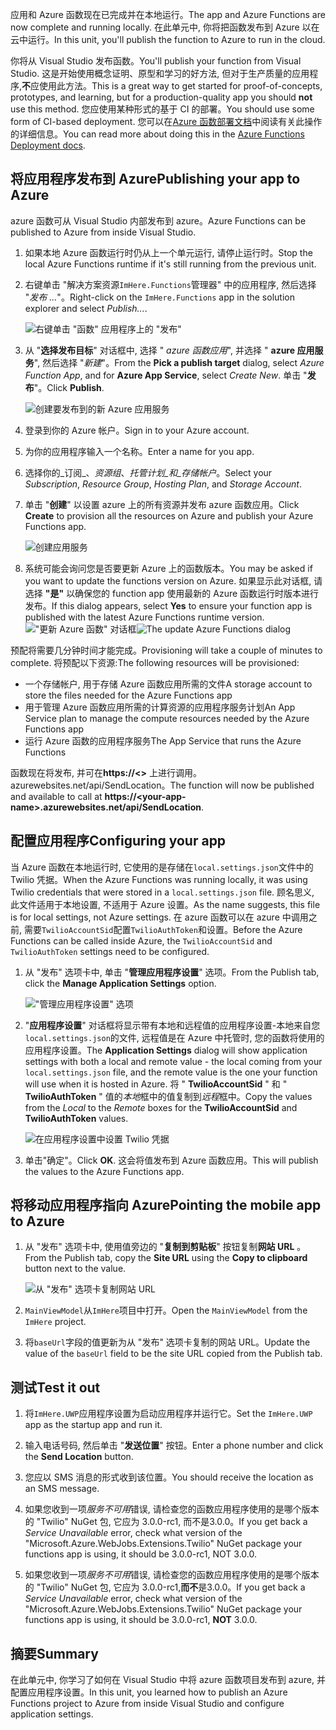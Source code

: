 <span data-ttu-id="430ae-101">应用和 Azure 函数现在已完成并在本地运行。</span><span class="sxs-lookup"><span data-stu-id="430ae-101">The app and Azure Functions are now complete and running locally.</span></span> <span data-ttu-id="430ae-102">在此单元中, 你将把函数发布到 Azure 以在云中运行。</span><span class="sxs-lookup"><span data-stu-id="430ae-102">In this unit, you'll publish the function to Azure to run in the cloud.</span></span>

<span data-ttu-id="430ae-103">你将从 Visual Studio 发布函数。</span><span class="sxs-lookup"><span data-stu-id="430ae-103">You'll publish your function from Visual Studio.</span></span> <span data-ttu-id="430ae-104">这是开始使用概念证明、原型和学习的好方法, 但对于生产质量的应用程序,**不**应使用此方法。</span><span class="sxs-lookup"><span data-stu-id="430ae-104">This is a great way to get started for proof-of-concepts, prototypes, and learning, but for a production-quality app you should **not** use this method.</span></span> <span data-ttu-id="430ae-105">您应使用某种形式的基于 CI 的部署。</span><span class="sxs-lookup"><span data-stu-id="430ae-105">You should use some form of CI-based deployment.</span></span> <span data-ttu-id="430ae-106">您可以在[Azure 函数部署文档](https://docs.microsoft.com/azure/azure-functions/functions-continuous-deployment?azure-portal=true)中阅读有关此操作的详细信息。</span><span class="sxs-lookup"><span data-stu-id="430ae-106">You can read more about doing this in the [Azure Functions Deployment docs](https://docs.microsoft.com/azure/azure-functions/functions-continuous-deployment?azure-portal=true).</span></span>

## <a name="publishing-your-app-to-azure"></a><span data-ttu-id="430ae-107">将应用程序发布到 Azure</span><span class="sxs-lookup"><span data-stu-id="430ae-107">Publishing your app to Azure</span></span>

<span data-ttu-id="430ae-108">azure 函数可从 Visual Studio 内部发布到 azure。</span><span class="sxs-lookup"><span data-stu-id="430ae-108">Azure Functions can be published to Azure from inside Visual Studio.</span></span>

1. <span data-ttu-id="430ae-109">如果本地 Azure 函数运行时仍从上一个单元运行, 请停止运行时。</span><span class="sxs-lookup"><span data-stu-id="430ae-109">Stop the local Azure Functions runtime if it's still running from the previous unit.</span></span>

1. <span data-ttu-id="430ae-110">右键单击 "解决方案资源`ImHere.Functions`管理器" 中的应用程序, 然后选择 "*发布 ...*"。</span><span class="sxs-lookup"><span data-stu-id="430ae-110">Right-click on the `ImHere.Functions` app in the solution explorer and select *Publish...*.</span></span>

    ![右键单击 "函数" 应用程序上的 "发布"](../media/8-right-click-publish.png)

1. <span data-ttu-id="430ae-112">从 "**选择发布目标**" 对话框中, 选择 " *azure 函数应用*", 并选择 " **azure 应用服务**", 然后选择 "*新建*"。</span><span class="sxs-lookup"><span data-stu-id="430ae-112">From the **Pick a publish target** dialog, select *Azure Function App*, and for **Azure App Service**, select *Create New*.</span></span> <span data-ttu-id="430ae-113">单击 "**发布**"。</span><span class="sxs-lookup"><span data-stu-id="430ae-113">Click **Publish**.</span></span>

    ![创建要发布到的新 Azure 应用服务](../media/8-pick-publish-target.png)

1. <span data-ttu-id="430ae-115">登录到你的 Azure 帐户。</span><span class="sxs-lookup"><span data-stu-id="430ae-115">Sign in to your Azure account.</span></span>

1. <span data-ttu-id="430ae-116">为你的应用程序输入一个名称。</span><span class="sxs-lookup"><span data-stu-id="430ae-116">Enter a name for you app.</span></span>

1. <span data-ttu-id="430ae-117">选择你的_订阅_、_资源组_、_托管计划_和_存储帐户_。</span><span class="sxs-lookup"><span data-stu-id="430ae-117">Select your _Subscription_, _Resource Group_, _Hosting Plan_, and _Storage Account_.</span></span>

1. <span data-ttu-id="430ae-118">单击 "**创建**" 以设置 azure 上的所有资源并发布 azure 函数应用。</span><span class="sxs-lookup"><span data-stu-id="430ae-118">Click **Create** to provision all the resources on Azure and publish your Azure Functions app.</span></span>

    ![创建应用服务](../media/8-create-app-service.png)

1. <span data-ttu-id="430ae-120">系统可能会询问您是否要更新 Azure 上的函数版本。</span><span class="sxs-lookup"><span data-stu-id="430ae-120">You may be asked if you want to update the functions version on Azure.</span></span> <span data-ttu-id="430ae-121">如果显示此对话框, 请选择 **"是"** 以确保您的 function app 使用最新的 Azure 函数运行时版本进行发布。</span><span class="sxs-lookup"><span data-stu-id="430ae-121">If this dialog appears, select **Yes** to ensure your function app is published with the latest Azure Functions runtime version.</span></span>
    <span data-ttu-id="430ae-122">!["更新 Azure 函数" 对话框](../media/8-update-functions-on-azure.png)</span><span class="sxs-lookup"><span data-stu-id="430ae-122">![The update Azure Functions dialog](../media/8-update-functions-on-azure.png)</span></span>

<span data-ttu-id="430ae-123">预配将需要几分钟时间才能完成。</span><span class="sxs-lookup"><span data-stu-id="430ae-123">Provisioning will take a couple of minutes to complete.</span></span> <span data-ttu-id="430ae-124">将预配以下资源:</span><span class="sxs-lookup"><span data-stu-id="430ae-124">The following resources will be provisioned:</span></span>

- <span data-ttu-id="430ae-125">一个存储帐户, 用于存储 Azure 函数应用所需的文件</span><span class="sxs-lookup"><span data-stu-id="430ae-125">A storage account to store the files needed for the Azure Functions app</span></span>
- <span data-ttu-id="430ae-126">用于管理 Azure 函数应用所需的计算资源的应用程序服务计划</span><span class="sxs-lookup"><span data-stu-id="430ae-126">An App Service plan to manage the compute resources needed by the Azure Functions app</span></span>
- <span data-ttu-id="430ae-127">运行 Azure 函数的应用程序服务</span><span class="sxs-lookup"><span data-stu-id="430ae-127">The App Service that runs the Azure Functions</span></span>

<span data-ttu-id="430ae-128">函数现在将发布, 并可在**https://\<\>** 上进行调用。 azurewebsites.net/api/SendLocation。</span><span class="sxs-lookup"><span data-stu-id="430ae-128">The function will now be published and available to call at **https://\<your-app-name\>.azurewebsites.net/api/SendLocation**.</span></span>

## <a name="configuring-your-app"></a><span data-ttu-id="430ae-129">配置应用程序</span><span class="sxs-lookup"><span data-stu-id="430ae-129">Configuring your app</span></span>

<span data-ttu-id="430ae-130">当 Azure 函数在本地运行时, 它使用的是存储在`local.settings.json`文件中的 Twilio 凭据。</span><span class="sxs-lookup"><span data-stu-id="430ae-130">When the Azure Functions was running locally, it was using Twilio credentials that were stored in a `local.settings.json` file.</span></span> <span data-ttu-id="430ae-131">顾名思义, 此文件适用于本地设置, 不适用于 Azure 设置。</span><span class="sxs-lookup"><span data-stu-id="430ae-131">As the name suggests, this file is for local settings, not Azure settings.</span></span> <span data-ttu-id="430ae-132">在 azure 函数可以在 azure 中调用之前, 需要`TwilioAccountSid`配置`TwilioAuthToken`和设置。</span><span class="sxs-lookup"><span data-stu-id="430ae-132">Before the Azure Functions can be called inside Azure, the `TwilioAccountSid` and `TwilioAuthToken` settings need to be configured.</span></span>

1. <span data-ttu-id="430ae-133">从 "发布" 选项卡中, 单击 "**管理应用程序设置**" 选项。</span><span class="sxs-lookup"><span data-stu-id="430ae-133">From the Publish tab, click the **Manage Application Settings** option.</span></span>

    !["管理应用程序设置" 选项](../media/8-application-settings-option.png)

1. <span data-ttu-id="430ae-135">"**应用程序设置**" 对话框将显示带有本地和远程值的应用程序设置-本地来自您`local.settings.json`的文件, 远程值是在 Azure 中托管时, 您的函数将使用的应用程序设置。</span><span class="sxs-lookup"><span data-stu-id="430ae-135">The **Application Settings** dialog will show application settings with both a local and remote value - the local coming from your `local.settings.json` file, and the remote value is the one your function will use when it is hosted in Azure.</span></span> <span data-ttu-id="430ae-136">将 " **TwilioAccountSid** " 和 " **TwilioAuthToken** " 值的*本地*框中的值复制到*远程*框中。</span><span class="sxs-lookup"><span data-stu-id="430ae-136">Copy the values from the *Local* to the *Remote* boxes for the **TwilioAccountSid** and **TwilioAuthToken** values.</span></span>

    ![在应用程序设置中设置 Twilio 凭据](../media/8-set-creds-in-app-settings.png)

1. <span data-ttu-id="430ae-138">单击"确定"。</span><span class="sxs-lookup"><span data-stu-id="430ae-138">Click **OK**.</span></span> <span data-ttu-id="430ae-139">这会将值发布到 Azure 函数应用。</span><span class="sxs-lookup"><span data-stu-id="430ae-139">This will publish the values to the Azure Functions app.</span></span>

## <a name="pointing-the-mobile-app-to-azure"></a><span data-ttu-id="430ae-140">将移动应用程序指向 Azure</span><span class="sxs-lookup"><span data-stu-id="430ae-140">Pointing the mobile app to Azure</span></span>

1. <span data-ttu-id="430ae-141">从 "发布" 选项卡中, 使用值旁边的 "**复制到剪贴板**" 按钮复制**网站 URL** 。</span><span class="sxs-lookup"><span data-stu-id="430ae-141">From the Publish tab, copy the **Site URL** using the **Copy to clipboard** button next to the value.</span></span>

    ![从 "发布" 选项卡复制网站 URL](../media/8-copy-site-url.png)

1. <span data-ttu-id="430ae-143">`MainViewModel`从`ImHere`项目中打开。</span><span class="sxs-lookup"><span data-stu-id="430ae-143">Open the `MainViewModel` from the `ImHere` project.</span></span>

1. <span data-ttu-id="430ae-144">将`baseUrl`字段的值更新为从 "发布" 选项卡复制的网站 URL。</span><span class="sxs-lookup"><span data-stu-id="430ae-144">Update the value of the `baseUrl` field to be the site URL copied from the Publish tab.</span></span>

## <a name="test-it-out"></a><span data-ttu-id="430ae-145">测试</span><span class="sxs-lookup"><span data-stu-id="430ae-145">Test it out</span></span>

1. <span data-ttu-id="430ae-146">将`ImHere.UWP`应用程序设置为启动应用程序并运行它。</span><span class="sxs-lookup"><span data-stu-id="430ae-146">Set the `ImHere.UWP` app as the startup app and run it.</span></span>

1. <span data-ttu-id="430ae-147">输入电话号码, 然后单击 "**发送位置**" 按钮。</span><span class="sxs-lookup"><span data-stu-id="430ae-147">Enter a phone number and click the **Send Location** button.</span></span>

1. <span data-ttu-id="430ae-148">您应以 SMS 消息的形式收到该位置。</span><span class="sxs-lookup"><span data-stu-id="430ae-148">You should receive the location as an SMS message.</span></span>

1. <span data-ttu-id="430ae-149">如果您收到一项*服务不可用*错误, 请检查您的函数应用程序使用的是哪个版本的 "Twilio" NuGet 包, 它应为 3.0.0-rc1, 而不是3.0.0。</span><span class="sxs-lookup"><span data-stu-id="430ae-149">If you get back a *Service Unavailable* error, check what version of the "Microsoft.Azure.WebJobs.Extensions.Twilio" NuGet package your functions app is using, it should be 3.0.0-rc1, NOT 3.0.0.</span></span>
1. <span data-ttu-id="430ae-150">如果您收到一项*服务不可用*错误, 请检查您的函数应用程序使用的是哪个版本的 "Twilio" NuGet 包, 它应为 3.0.0-rc1,**而不**是3.0.0。</span><span class="sxs-lookup"><span data-stu-id="430ae-150">If you get back a *Service Unavailable* error, check what version of the "Microsoft.Azure.WebJobs.Extensions.Twilio" NuGet package your functions app is using, it should be 3.0.0-rc1, **NOT** 3.0.0.</span></span>

## <a name="summary"></a><span data-ttu-id="430ae-151">摘要</span><span class="sxs-lookup"><span data-stu-id="430ae-151">Summary</span></span>

<span data-ttu-id="430ae-152">在此单元中, 你学习了如何在 Visual Studio 中将 azure 函数项目发布到 azure, 并配置应用程序设置。</span><span class="sxs-lookup"><span data-stu-id="430ae-152">In this unit, you learned how to publish an Azure Functions project to Azure from inside Visual Studio and configure application settings.</span></span>